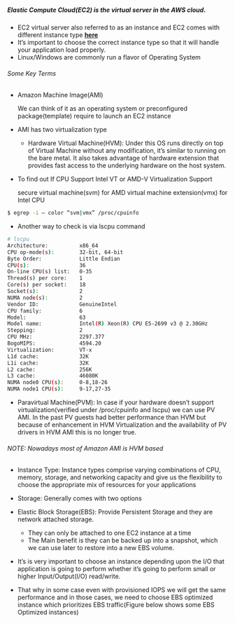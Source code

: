 ##### Elastic Compute Cloud(EC2) is the virtual server in the AWS cloud.

* EC2 virtual server also referred to as an instance and EC2 comes with different instance type [**here**](https://aws.amazon.com/ec2/instance-types)
* It’s important to choose the correct instance type so that it will handle your application load properly.
* Linux/Windows are commonly run a flavor of Operating System

###### Some Key Terms

* Amazon Machine Image(AMI)

    We can think of it as an operating system or preconfigured package(template) require to launch an EC2 instance

* AMI has two virtualization type

    * Hardware Virtual Machine(HVM): Under this OS runs directly on top of Virtual Machine without any modification, it’s similar to running on the bare metal. It also takes advantage of hardware extension that provides fast access to the underlying hardware on the host system.


* To find out If CPU Support Intel VT or AMD-V Virtualization Support

    secure virtual machine(svm) for AMD
    virtual machine extension(vmx) for Intel CPU

```sh
$ egrep -i — color “svm|vmx” /proc/cpuinfo
```

* Another way to check is via lscpu command

```sh
# lscpu
Architecture:          x86_64
CPU op-mode(s):        32-bit, 64-bit
Byte Order:            Little Endian
CPU(s):                36
On-line CPU(s) list:   0-35
Thread(s) per core:    1
Core(s) per socket:    18
Socket(s):             2
NUMA node(s):          2
Vendor ID:             GenuineIntel
CPU family:            6
Model:                 63
Model name:            Intel(R) Xeon(R) CPU E5-2699 v3 @ 2.30GHz
Stepping:              2
CPU MHz:               2297.377
BogoMIPS:              4594.20
Virtualization:        VT-x
L1d cache:             32K
L1i cache:             32K
L2 cache:              256K
L3 cache:              46080K
NUMA node0 CPU(s):     0-8,18-26
NUMA node1 CPU(s):     9-17,27-35
```

* Paravirtual Machine(PVM): In case if your hardware doesn’t support virtualization(verified under /proc/cpuinfo and lscpu) we can use PV AMI. In the past PV guests had better performance than HVM but because of enhancement in HVM Virtualization and the availability of PV drivers in HVM AMI this is no longer true.

###### NOTE: Nowadays most of Amazon AMI is HVM based

* Instance Type: Instance types comprise varying combinations of CPU, memory, storage, and networking capacity and give us the flexibility to choose the appropriate mix of resources for your applications
* Storage: Generally comes with two options

* Elastic Block Storage(EBS): Provide Persistent Storage and they are network attached storage.
    * They can only be attached to one EC2 instance at a time
    * The Main benefit is they can be backed up into a snapshot, which we can use later to restore into a new EBS volume.

* It’s is very important to choose an instance depending upon the I/O that application is going to perform whether it’s going to perform small or higher Input/Output(I/O) read/write.

* That why in some case even with provisioned IOPS we will get the same performance and in those cases, we need to choose EBS optimized instance which prioritizes EBS traffic(Figure below shows some EBS Optimized instances)


